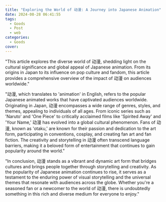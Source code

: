 ```yaml
---
title: "Exploring the World of 动漫: A Journey into Japanese Animation"
date: 2024-08-28 06:41:55
tags:
  - Goods
  - Post
  - web
categories:
  - Goods
cover: 
---
```


"This article explores the diverse world of 动漫, shedding light on the cultural significance and global appeal of Japanese animation. From its origins in Japan to its influence on pop culture and fandom, this article provides a comprehensive overview of the impact of 动漫 on audiences worldwide."

"动漫, which translates to 'animation' in English, refers to the popular Japanese animated works that have captivated audiences worldwide. Originating in Japan, 动漫 encompasses a wide range of genres, styles, and themes, appealing to individuals of all ages. From iconic series such as 'Naruto' and 'One Piece' to critically acclaimed films like 'Spirited Away' and 'Your Name,' 动漫 has evolved into a global cultural phenomenon. Fans of 动漫, known as 'otaku,' are known for their passion and dedication to the art form, participating in conventions, cosplay, and creating fan art and fan fiction. The creativity and storytelling in 动漫 often transcend language barriers, making it a beloved form of entertainment that continues to gain popularity around the world."

"In conclusion, 动漫 stands as a vibrant and dynamic art form that bridges cultures and brings people together through storytelling and creativity. As the popularity of Japanese animation continues to rise, it serves as a testament to the enduring power of visual storytelling and the universal themes that resonate with audiences across the globe. Whether you're a seasoned fan or a newcomer to the world of 动漫, there is undoubtedly something in this rich and diverse medium for everyone to enjoy."
